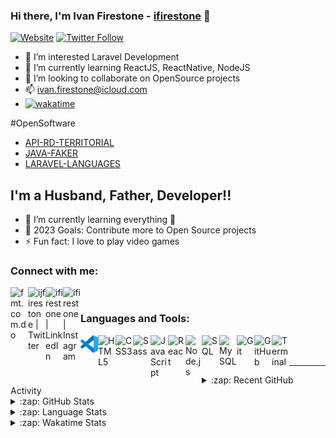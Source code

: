 ### Hi there, I'm Ivan Firestone - [ifirestone][website] 👋 

[![Website](https://img.shields.io/website?label=fmt.com.do&style=for-the-badge&url=https%3A%2F%2Ffmt.com.do)](https://fmt.com.do)
[![Twitter Follow](https://img.shields.io/twitter/follow/ijfirestone?color=1DA1F2&logo=twitter&style=for-the-badge)](https://twitter.com/intent/follow?original_referer=https%3A%2F%2Fgithub.com%2Fijfirestone&screen_name=ijfirestone)

- 👀 I’m interested Laravel Development
- 👾 I’m currently learning ReactJS, ReactNative, NodeJS
- 🤖 I’m looking to collaborate on OpenSource projects
- 📫 ivan.firestone@icloud.com
- [![wakatime](https://wakatime.com/badge/user/7c82a842-ae69-49a2-9d33-87a9b5f7fcd8.svg)](https://wakatime.com/@7c82a842-ae69-49a2-9d33-87a9b5f7fcd8)

#OpenSoftware
- [API-RD-TERRITORIAL][territorial]
- [JAVA-FAKER][faker]
- [LARAVEL-LANGUAGES][language]

## I'm a Husband, Father, Developer!!

- 🌱 I’m currently learning everything 🤣
- 🥅 2023 Goals: Contribute more to Open Source projects
- ⚡ Fun fact: I love to play video games

### Connect with me:

[<img align="left" alt="fmt.com.do" width="28px" src="https://github.com/ifirestone/ifirestone/blob/d09cf2582aac548ac7db0fec45f0e3c1723c9eee/icons/global.png" />][website]
[<img align="left" alt="ijfirestone | Twitter" width="28px" src="https://github.com/ifirestone/ifirestone/blob/01e0e874e27aab947c681d7a327925fae72c54f5/icons/twitter.png" />][twitter]
[<img align="left" alt="ifirestone | LinkedIn" width="28px" src="https://github.com/ifirestone/ifirestone/blob/01e0e874e27aab947c681d7a327925fae72c54f5/icons/linkedin.png" />][linkedin]
[<img align="left" alt="ifirestone | Instagram" width="28px" src="https://github.com/ifirestone/ifirestone/blob/d09cf2582aac548ac7db0fec45f0e3c1723c9eee/icons/instagram.png" />][instagram]

<br />

### Languages and Tools:

<img align="left" alt="Visual Studio Code" width="28px" src="https://raw.githubusercontent.com/github/explore/80688e429a7d4ef2fca1e82350fe8e3517d3494d/topics/visual-studio-code/visual-studio-code.png" />
<img align="left" alt="HTML5" width="28px" src="https://github.com/ifirestone/ifirestone/blob/af6b09fd1defc1f148dea5973af74e2ad12cc486/icons/html-5.png" />
<img align="left" alt="CSS3" width="28px" src="https://github.com/ifirestone/ifirestone/blob/af6b09fd1defc1f148dea5973af74e2ad12cc486/icons/css.png" />
<img align="left" alt="Sass" width="28px" src="https://github.com/ifirestone/ifirestone/blob/af6b09fd1defc1f148dea5973af74e2ad12cc486/icons/sass.png" />
<img align="left" alt="JavaScript" width="28px" src="https://github.com/ifirestone/ifirestone/blob/af6b09fd1defc1f148dea5973af74e2ad12cc486/icons/java-script.png" />
<img align="left" alt="React" width="28px" src="https://github.com/ifirestone/ifirestone/blob/662c044a8d39141f6d542f51d6ffa62ea679235d/icons/react.png" />
<img align="left" alt="Node.js" width="26p28pxx" src="https://github.com/ifirestone/ifirestone/blob/f84c9f861b9f19d278b4dfdc60f17509f30e23a0/icons/node-js.png" />
<img align="left" alt="SQL" width="28px" src="https://github.com/ifirestone/ifirestone/blob/cafd721a12d3afe7eaa8f4b32d6029c31984f86b/icons/sql.png" />
<img align="left" alt="MySQL" width="28px" src="https://github.com/ifirestone/ifirestone/blob/cafd721a12d3afe7eaa8f4b32d6029c31984f86b/icons/mysql.png" />
<img align="left" alt="Git" width="28px" src="https://github.com/ifirestone/ifirestone/blob/cafd721a12d3afe7eaa8f4b32d6029c31984f86b/icons/git.png" />
<img align="left" alt="GitHub" width="28px" src="https://github.com/ifirestone/ifirestone/blob/cafd721a12d3afe7eaa8f4b32d6029c31984f86b/icons/github.svg" />
<img align="left" alt="Terminal" width="28px" src="https://github.com/ifirestone/ifirestone/blob/cafd721a12d3afe7eaa8f4b32d6029c31984f86b/icons/terminal.png" />


<br />
<br />

---


<details>
  <summary>:zap: Recent GitHub Activity</summary>
  
<!--START_SECTION:activity-->
1. 🎉 Merged PR [#33](https://github.com/opticrd/becas-portal-frontend/pull/33) in [opticrd/becas-portal-frontend](https://github.com/opticrd/becas-portal-frontend)
2. 💪 Opened PR [#33](https://github.com/opticrd/becas-portal-frontend/pull/33) in [opticrd/becas-portal-frontend](https://github.com/opticrd/becas-portal-frontend)
3. 🎉 Merged PR [#28](https://github.com/opticrd/becas-backoffice-frontend/pull/28) in [opticrd/becas-backoffice-frontend](https://github.com/opticrd/becas-backoffice-frontend)
4. 💪 Opened PR [#28](https://github.com/opticrd/becas-backoffice-frontend/pull/28) in [opticrd/becas-backoffice-frontend](https://github.com/opticrd/becas-backoffice-frontend)
5. 🎉 Merged PR [#1](https://github.com/ifirestone/expenses-demo/pull/1) in [ifirestone/expenses-demo](https://github.com/ifirestone/expenses-demo)
<!--END_SECTION:activity-->
  
</details>


<details>
 <summary>:zap: GitHub Stats</summary>

  [![ifirestone's GitHub stats](https://github-readme-stats.vercel.app/api?username=ifirestone&count_private=true&show_icons=true&theme=radical)](https://github.com/ifirestone/github-readme-stats)

</details>


<details>
 <summary>:zap: Language Stats</summary>

[![Top Langs](https://github-readme-stats.vercel.app/api/top-langs/?username=ifirestone&layout=compact)](https://github.com/ifirestone/github-readme-stats)

</details>


<details>
<summary>:zap: Wakatime Stats</summary>

[![ifirestone's Wakatime stats](https://github-readme-stats.vercel.app/api/wakatime?username=ifirestone)](https://github.com/ifirestone/github-readme-stats)

</details>

[website]: https://fmt.com.do
[twitter]: https://twitter.com/ijfirestone
[instagram]: https://instagram.com/ifirestone
[linkedin]: https://linkedin.com/in/ifirestone
[territorial]: https://github.com/ifirestone/api-territorial
[faker]: https://github.com/ifirestone/java-faker
[language]: https://github.com/ifirestone/laravel-languages
